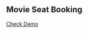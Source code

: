 ## Movie Seat Booking

[Check Demo](https://wwdbsh.github.io/Vanilla_JS_Projects/Movie_Seat_Booking/)